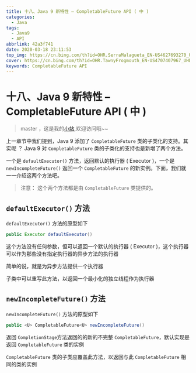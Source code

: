 ```yaml
---
title: 十八、Java 9 新特性 – CompletableFuture API ( 中 )
categories:
  - Java
tags:
  - Java9
  - API
abbrlink: 42a3f741
date: 2020-03-18 23:11:53
top_img: https://cn.bing.com/th?id=OHR.SerraMalagueta_EN-US4627693270_UHD.jpg
cover: https://cn.bing.com/th?id=OHR.TawnyFrogmouth_EN-US4707407967_UHD.jpg
keywords: CompletableFuture API 
---
```

# 十八、Java 9 新特性 – CompletableFuture API ( 中 )
> master ，这是我的[小站](https://www.tryrun.top),欢迎访问哦~~

上一章节中我们提到，Java 9 添加了 `CompletableFuture` 类的子类化的支持。其实呢 ？ Java 9 对 `CompletableFuture` 类的子类化的支持也是新增了两个方法。

一个是 `defaultExecutor()` 方法，返回默认的执行器 ( Executor )，一个是 `newIncompleteFuture()` 返回一个 `CompletableFuture` 的新实例。下面，我们就一一介绍这两个方法吧。

> 注意： 这个两个方法都是由 `CompletableFuture` 类提供的。

## `defaultExecutor()` 方法

`defaultExecutor()` 方法的原型如下

```JAVA
public Executor defaultExecutor()
```

这个方法没有任何参数，但可以返回一个默认的执行器 ( Executor )，这个执行器可以作为那些没有指定执行器的异步方法的执行器

简单的说，就是为异步方法提供一个执行器

子类中可以重写此方法，以返回一个最小化的独立线程作为执行器

## `newIncompleteFuture()` 方法

`newIncompleteFuture()` 方法的原型如下

```JAVA
public <U> CompletableFuture<U> newIncompleteFuture()
```

返回 `CompletionStage`方法返回的的新的不完整 `CompletableFuture`，默认实现是返回 `CompletableFuture` 类的实例

`CompletableFuture` 类的子类应覆盖此方法，以返回与此 `CompletableFuture` 相同的类的实例